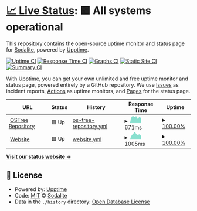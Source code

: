 # [📈 Live Status](https://uptime.sodalite.rocks): <!--live status--> **🟩 All systems operational**

This repository contains the open-source uptime monitor and status page for [Sodalite](https://sodalite.rocks), powered by [Upptime](https://github.com/upptime/upptime).

[![Uptime CI](https://github.com/sodaliterocks/upptime/workflows/Uptime%20CI/badge.svg)](https://github.com/sodaliterocks/upptime/actions?query=workflow%3A%22Uptime+CI%22)
[![Response Time CI](https://github.com/sodaliterocks/upptime/workflows/Response%20Time%20CI/badge.svg)](https://github.com/sodaliterocks/upptime/actions?query=workflow%3A%22Response+Time+CI%22)
[![Graphs CI](https://github.com/sodaliterocks/upptime/workflows/Graphs%20CI/badge.svg)](https://github.com/sodaliterocks/upptime/actions?query=workflow%3A%22Graphs+CI%22)
[![Static Site CI](https://github.com/sodaliterocks/upptime/workflows/Static%20Site%20CI/badge.svg)](https://github.com/sodaliterocks/upptime/actions?query=workflow%3A%22Static+Site+CI%22)
[![Summary CI](https://github.com/sodaliterocks/upptime/workflows/Summary%20CI/badge.svg)](https://github.com/sodaliterocks/upptime/actions?query=workflow%3A%22Summary+CI%22)

With [Upptime](https://upptime.js.org), you can get your own unlimited and free uptime monitor and status page, powered entirely by a GitHub repository. We use [Issues](https://github.com/sodaliterocks/upptime/issues) as incident reports, [Actions](https://github.com/sodaliterocks/upptime/actions) as uptime monitors, and [Pages](https://uptime.sodalite.rocks) for the status page.

<!--start: status pages-->
<!-- This summary is generated by Upptime (https://github.com/upptime/upptime) -->
<!-- Do not edit this manually, your changes will be overwritten -->
<!-- prettier-ignore -->
| URL | Status | History | Response Time | Uptime |
| --- | ------ | ------- | ------------- | ------ |
| <img alt="" src="https://icons.duckduckgo.com/ip3/ostree.sodalite.rocks.ico" height="13"> [OSTree Repository](https://ostree.sodalite.rocks) | 🟩 Up | [os-tree-repository.yml](https://github.com/sodaliterocks/upptime/commits/HEAD/history/os-tree-repository.yml) | <details><summary><img alt="Response time graph" src="./graphs/os-tree-repository/response-time-week.png" height="20"> 671ms</summary><br><a href="https://uptime.sodalite.rocks/history/os-tree-repository"><img alt="Response time 689" src="https://img.shields.io/endpoint?url=https%3A%2F%2Fraw.githubusercontent.com%2Fsodaliterocks%2Fupptime%2FHEAD%2Fapi%2Fos-tree-repository%2Fresponse-time.json"></a><br><a href="https://uptime.sodalite.rocks/history/os-tree-repository"><img alt="24-hour response time 926" src="https://img.shields.io/endpoint?url=https%3A%2F%2Fraw.githubusercontent.com%2Fsodaliterocks%2Fupptime%2FHEAD%2Fapi%2Fos-tree-repository%2Fresponse-time-day.json"></a><br><a href="https://uptime.sodalite.rocks/history/os-tree-repository"><img alt="7-day response time 671" src="https://img.shields.io/endpoint?url=https%3A%2F%2Fraw.githubusercontent.com%2Fsodaliterocks%2Fupptime%2FHEAD%2Fapi%2Fos-tree-repository%2Fresponse-time-week.json"></a><br><a href="https://uptime.sodalite.rocks/history/os-tree-repository"><img alt="30-day response time 634" src="https://img.shields.io/endpoint?url=https%3A%2F%2Fraw.githubusercontent.com%2Fsodaliterocks%2Fupptime%2FHEAD%2Fapi%2Fos-tree-repository%2Fresponse-time-month.json"></a><br><a href="https://uptime.sodalite.rocks/history/os-tree-repository"><img alt="1-year response time 689" src="https://img.shields.io/endpoint?url=https%3A%2F%2Fraw.githubusercontent.com%2Fsodaliterocks%2Fupptime%2FHEAD%2Fapi%2Fos-tree-repository%2Fresponse-time-year.json"></a></details> | <details><summary><a href="https://uptime.sodalite.rocks/history/os-tree-repository">100.00%</a></summary><a href="https://uptime.sodalite.rocks/history/os-tree-repository"><img alt="All-time uptime 99.95%" src="https://img.shields.io/endpoint?url=https%3A%2F%2Fraw.githubusercontent.com%2Fsodaliterocks%2Fupptime%2FHEAD%2Fapi%2Fos-tree-repository%2Fuptime.json"></a><br><a href="https://uptime.sodalite.rocks/history/os-tree-repository"><img alt="24-hour uptime 100.00%" src="https://img.shields.io/endpoint?url=https%3A%2F%2Fraw.githubusercontent.com%2Fsodaliterocks%2Fupptime%2FHEAD%2Fapi%2Fos-tree-repository%2Fuptime-day.json"></a><br><a href="https://uptime.sodalite.rocks/history/os-tree-repository"><img alt="7-day uptime 100.00%" src="https://img.shields.io/endpoint?url=https%3A%2F%2Fraw.githubusercontent.com%2Fsodaliterocks%2Fupptime%2FHEAD%2Fapi%2Fos-tree-repository%2Fuptime-week.json"></a><br><a href="https://uptime.sodalite.rocks/history/os-tree-repository"><img alt="30-day uptime 100.00%" src="https://img.shields.io/endpoint?url=https%3A%2F%2Fraw.githubusercontent.com%2Fsodaliterocks%2Fupptime%2FHEAD%2Fapi%2Fos-tree-repository%2Fuptime-month.json"></a><br><a href="https://uptime.sodalite.rocks/history/os-tree-repository"><img alt="1-year uptime 99.95%" src="https://img.shields.io/endpoint?url=https%3A%2F%2Fraw.githubusercontent.com%2Fsodaliterocks%2Fupptime%2FHEAD%2Fapi%2Fos-tree-repository%2Fuptime-year.json"></a></details>
| <img alt="" src="https://icons.duckduckgo.com/ip3/sodalite.rocks.ico" height="13"> [Website](https://sodalite.rocks) | 🟩 Up | [website.yml](https://github.com/sodaliterocks/upptime/commits/HEAD/history/website.yml) | <details><summary><img alt="Response time graph" src="./graphs/website/response-time-week.png" height="20"> 1005ms</summary><br><a href="https://uptime.sodalite.rocks/history/website"><img alt="Response time 951" src="https://img.shields.io/endpoint?url=https%3A%2F%2Fraw.githubusercontent.com%2Fsodaliterocks%2Fupptime%2FHEAD%2Fapi%2Fwebsite%2Fresponse-time.json"></a><br><a href="https://uptime.sodalite.rocks/history/website"><img alt="24-hour response time 991" src="https://img.shields.io/endpoint?url=https%3A%2F%2Fraw.githubusercontent.com%2Fsodaliterocks%2Fupptime%2FHEAD%2Fapi%2Fwebsite%2Fresponse-time-day.json"></a><br><a href="https://uptime.sodalite.rocks/history/website"><img alt="7-day response time 1005" src="https://img.shields.io/endpoint?url=https%3A%2F%2Fraw.githubusercontent.com%2Fsodaliterocks%2Fupptime%2FHEAD%2Fapi%2Fwebsite%2Fresponse-time-week.json"></a><br><a href="https://uptime.sodalite.rocks/history/website"><img alt="30-day response time 899" src="https://img.shields.io/endpoint?url=https%3A%2F%2Fraw.githubusercontent.com%2Fsodaliterocks%2Fupptime%2FHEAD%2Fapi%2Fwebsite%2Fresponse-time-month.json"></a><br><a href="https://uptime.sodalite.rocks/history/website"><img alt="1-year response time 951" src="https://img.shields.io/endpoint?url=https%3A%2F%2Fraw.githubusercontent.com%2Fsodaliterocks%2Fupptime%2FHEAD%2Fapi%2Fwebsite%2Fresponse-time-year.json"></a></details> | <details><summary><a href="https://uptime.sodalite.rocks/history/website">100.00%</a></summary><a href="https://uptime.sodalite.rocks/history/website"><img alt="All-time uptime 99.93%" src="https://img.shields.io/endpoint?url=https%3A%2F%2Fraw.githubusercontent.com%2Fsodaliterocks%2Fupptime%2FHEAD%2Fapi%2Fwebsite%2Fuptime.json"></a><br><a href="https://uptime.sodalite.rocks/history/website"><img alt="24-hour uptime 100.00%" src="https://img.shields.io/endpoint?url=https%3A%2F%2Fraw.githubusercontent.com%2Fsodaliterocks%2Fupptime%2FHEAD%2Fapi%2Fwebsite%2Fuptime-day.json"></a><br><a href="https://uptime.sodalite.rocks/history/website"><img alt="7-day uptime 100.00%" src="https://img.shields.io/endpoint?url=https%3A%2F%2Fraw.githubusercontent.com%2Fsodaliterocks%2Fupptime%2FHEAD%2Fapi%2Fwebsite%2Fuptime-week.json"></a><br><a href="https://uptime.sodalite.rocks/history/website"><img alt="30-day uptime 99.92%" src="https://img.shields.io/endpoint?url=https%3A%2F%2Fraw.githubusercontent.com%2Fsodaliterocks%2Fupptime%2FHEAD%2Fapi%2Fwebsite%2Fuptime-month.json"></a><br><a href="https://uptime.sodalite.rocks/history/website"><img alt="1-year uptime 99.93%" src="https://img.shields.io/endpoint?url=https%3A%2F%2Fraw.githubusercontent.com%2Fsodaliterocks%2Fupptime%2FHEAD%2Fapi%2Fwebsite%2Fuptime-year.json"></a></details>

<!--end: status pages-->

[**Visit our status website →**](https://uptime.sodalite.rocks)

## 📄 License

- Powered by: [Upptime](https://github.com/upptime/upptime)
- Code: [MIT](./LICENSE) © [Sodalite](https://sodalite.rocks)
- Data in the `./history` directory: [Open Database License](https://opendatacommons.org/licenses/odbl/1-0/)
